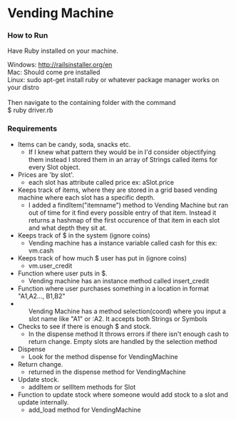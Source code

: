 <h1>Vending Machine</h1>

<h3> How to Run </h3>
Have Ruby installed on your machine.

Windows: <a href="http://railsinstaller.org/en">http://railsinstaller.org/en</a>
<br>Mac: Should come pre installed
<br>Linux: sudo apt-get install ruby
or whatever package manager works on your distro
<br><br>
Then navigate to the containing folder with the command <br>
$ ruby driver.rb

<h3> Requirements </h3>
<ul>
  <li> Items can be candy, soda, snacks etc. <ul><li> If I knew what pattern they would be in I'd consider objectifying them instead I stored them in an array of Strings called items for every Slot object. </li></ul></li>
  <li>Prices are 'by slot'.<ul><li>each slot has attribute called price ex: aSlot.price</li></ul> </li>
  <li>Keeps track of items, where they are stored in a grid based vending machine where each slot has a specific depth. <ul><li>I added a findItem("itemname") method to Vending Machine but ran out of time for it find every possible entry of that item. Instead it returns a hashmap of the first occurence of that item in each slot and what depth they sit at. </li></ul></li>
  <li>Keeps track of $ in the system (ignore coins) <ul><li> Vending machine has a instance variable called cash for this ex: vm.cash </li></ul></li>
  <li>Keeps track of how much $ user has put in (ignore coins) <ul><li> vm.user_credit</li></ul></li>
  <li>Function where user puts in $. <ul><li>Vending machine has an instance method called insert_credit</li></ul></li>
  <li>Function where user purchases something in a location in format "A1,A2..., B1,B2" <li><ul>Vending Machine has a method selection(coord) where you input a slot name like "A1" or :A2. It accepts both Strings or Symbols </li></ul> </li>
  <li>Checks to see if there is enough $ and stock. <ul><li>In the dispense method It throws errors if there isn't enough cash to return change. Empty slots are handled by the selection method</li></ul></li>
  <li>Dispense <ul><li>Look for the method dispense for VendingMachine</li></ul></li>
  <li>Return change. <ul><li>returned in the dispense method for VendingMachine</li></ul></li>
  <li>Update stock. <ul><li>addItem or sellItem methods for Slot</li></ul></li>
  <li> Function to update stock where someone would add stock to a slot and update internally. <ul><li>add_load method for VendingMachine</li></ul> </li>
</ul>
